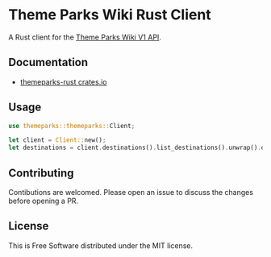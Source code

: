 # Theme Parks Wiki Rust Client

A Rust client for the [Theme Parks Wiki V1 API](https://api.themeparks.wiki/docs/v1/).

## Documentation

- [themeparks-rust crates.io](https://crates.io/crates/themeparks)

## Usage

```rust
use themeparks::themeparks::Client;

let client = Client::new();
let destinations = client.destinations().list_destinations().unwrap().data.unwrap();
```

## Contributing

Contibutions are welcomed. Please open an issue to discuss the changes before opening a PR.

## License

This is Free Software distributed under the MIT license.